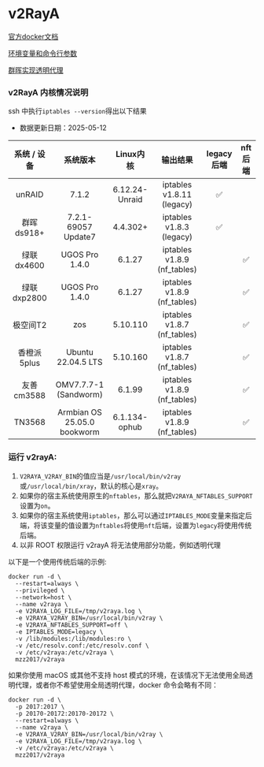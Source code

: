 # v2RayA
[官方docker文档](https://v2raya.org/docs/prologue/installation/docker/)

[环境变量和命令行参数](https://v2raya.org/docs/manual/variable-argument)

[群晖实现透明代理](https://v2raya.org/docs/advanced-application/synology-transparent-proxy)

### v2RayA 内核情况说明
ssh 中执行```iptables --version```得出以下结果
- 数据更新日期：2025-05-12

| 系统 / 设备 | 系统版本 | Linux内核 |  输出结果 | legacy 后端 | nft 后端 | 
| :----: | :----: | :----: | :----: | :----: | :----: |
| unRAID | 7.1.2 | 6.12.24-Unraid | iptables v1.8.11 (legacy) | ✅ |  | 
| 群晖ds918+ | 7.2.1-69057 Update7 | 4.4.302+ | iptables v1.8.3 (legacy) | ✅ |  | 
| 绿联dx4600 | UGOS Pro 1.4.0 | 6.1.27 | iptables v1.8.9 (nf_tables) |  | ✅ | 
| 绿联dxp2800 | UGOS Pro 1.4.0 | 6.1.27 | iptables v1.8.9 (nf_tables) |  | ✅ | 
| 极空间T2 | zos | 5.10.110 | iptables v1.8.7 (nf_tables) |  | ✅ | 
| 香橙派5plus | Ubuntu 22.04.5 LTS | 5.10.160 | iptables v1.8.7 (nf_tables) |  | ✅ | 
| 友善cm3588 | OMV7.7.7-1 (Sandworm) | 6.1.99 | iptables v1.8.9 (nf_tables) |  | ✅ | 
| TN3568 | Armbian OS 25.05.0 bookworm | 6.1.134-ophub | iptables v1.8.9 (nf_tables) |  | ✅ | 

### 运行 v2rayA:
1. ```V2RAYA_V2RAY_BIN```的值应当是```/usr/local/bin/v2ray```或```/usr/local/bin/xray```，默认的核心是```xray```。
2. 如果你的宿主系统使用原生的```nftables```，那么就把```V2RAYA_NFTABLES_SUPPORT```设置为```on```。
3. 如果你的宿主系统使用```iptables```，那么可以通过```IPTABLES_MODE```变量来指定后端，将该变量的值设置为```nftables```将使用```nft```后端，设置为```legacy```将使用传统后端。
4. 以非 ROOT 权限运行 v2rayA 将无法使用部分功能，例如透明代理

以下是一个使用传统后端的示例:
```
docker run -d \
  --restart=always \
  --privileged \
  --network=host \
  --name v2raya \
  -e V2RAYA_LOG_FILE=/tmp/v2raya.log \
  -e V2RAYA_V2RAY_BIN=/usr/local/bin/v2ray \
  -e V2RAYA_NFTABLES_SUPPORT=off \
  -e IPTABLES_MODE=legacy \
  -v /lib/modules:/lib/modules:ro \
  -v /etc/resolv.conf:/etc/resolv.conf \
  -v /etc/v2raya:/etc/v2raya \
  mzz2017/v2raya
```
如果你使用 macOS 或其他不支持 host 模式的环境，在该情况下无法使用全局透明代理，或者你不希望使用全局透明代理，docker 命令会略有不同：
```
docker run -d \
  -p 2017:2017 \
  -p 20170-20172:20170-20172 \
  --restart=always \
  --name v2raya \
  -e V2RAYA_V2RAY_BIN=/usr/local/bin/v2ray \
  -e V2RAYA_LOG_FILE=/tmp/v2raya.log \
  -v /etc/v2raya:/etc/v2raya \
  mzz2017/v2raya
```
